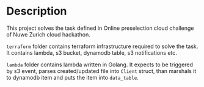 # Description
This project solves the task defined in Online preselection cloud challenge of Nuwe Zurich cloud hackathon.


`terraform` folder contains terraform infrastructure required to solve the task. It contains lambda, s3 bucket, dynamodb table, s3 notifications etc.


`lambda` folder contains lambda written in Golang. It expects to be triggered by s3 event, parses created/updated file into `Client` struct, than marshals it to dynamodb item and puts the item into `data_table`.